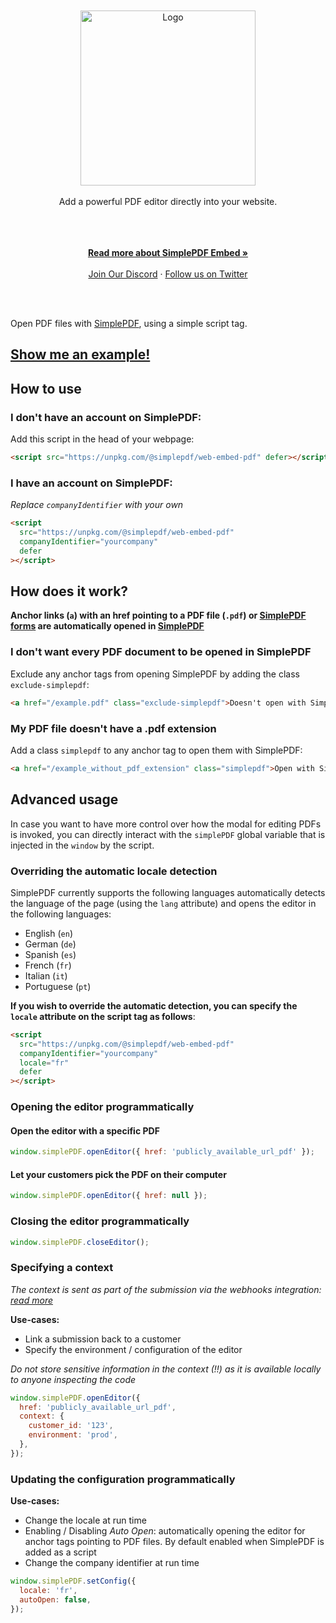 </br>
</br>
<div align="center">
  <a href="https://simplepdf.com" target="_blank">
  <picture>
    <source media="(prefers-color-scheme: dark)" srcset="https://cdn.simplepdf.com/simple-pdf/assets/simplepdf-github-white.png?">
    <img src="https://cdn.simplepdf.com/simple-pdf/assets/simplepdf-github.png?" width="280" alt="Logo"/>
  </picture>
  </a>
</div>
<br/>
<div align="center">
Add a powerful PDF editor directly into your website.
</div>
</br>
</br>
<p align="center">
<br/>
<a href="https://simplepdf.com/embed" rel="dofollow"><strong>Read more about SimplePDF Embed »</strong></a>
<br/>
<br/>
<a href="https://discord.gg/n6M8jb5GEP">Join Our Discord</a>
  ·
<a href="https://twitter.com/simple_pdf">Follow us on Twitter</a>
</p>
<br/>
<br/>

Open PDF files with [SimplePDF](https://simplepdf.com), using a simple script tag.

## [Show me an example!](https://web.simplepdf.co)

## How to use

### I don't have an account on SimplePDF:

Add this script in the head of your webpage:

```html
<script src="https://unpkg.com/@simplepdf/web-embed-pdf" defer></script>
```

### I have an account on SimplePDF:

_Replace `companyIdentifier` with your own_

<!-- prettier-ignore-start -->
```html
<script
  src="https://unpkg.com/@simplepdf/web-embed-pdf"
  companyIdentifier="yourcompany"
  defer
></script>
```
<!-- prettier-ignore-end -->

## How does it work?

**Anchor links (`a`) with an href pointing to a PDF file (`.pdf`) or [SimplePDF forms](https://simplepdf.com/portal) are automatically opened in [SimplePDF](https://simplepdf.com)**

### I don't want every PDF document to be opened in SimplePDF

Exclude any anchor tags from opening SimplePDF by adding the class `exclude-simplepdf`:

```html
<a href="/example.pdf" class="exclude-simplepdf">Doesn't open with SimplePDF</a>
```

### My PDF file doesn't have a .pdf extension

Add a class `simplepdf` to any anchor tag to open them with SimplePDF:

```html
<a href="/example_without_pdf_extension" class="simplepdf">Open with SimplePDF</a>
```

## Advanced usage

In case you want to have more control over how the modal for editing PDFs is invoked, you can directly interact with the `simplePDF` global variable that is injected in the `window` by the script.

### Overriding the automatic locale detection

SimplePDF currently supports the following languages automatically detects the language of the page (using the `lang` attribute) and opens the editor in the following languages:

- English (`en`)
- German (`de`)
- Spanish (`es`)
- French (`fr`)
- Italian (`it`)
- Portuguese (`pt`)

**If you wish to override the automatic detection, you can specify the `locale` attribute on the script tag as follows**:

<!-- prettier-ignore-start -->
```html
<script
  src="https://unpkg.com/@simplepdf/web-embed-pdf"
  companyIdentifier="yourcompany"
  locale="fr"
  defer
></script>
```
<!-- prettier-ignore-end -->

### Opening the editor programmatically

#### Open the editor with a specific PDF

```javascript
window.simplePDF.openEditor({ href: 'publicly_available_url_pdf' });
```

#### Let your customers pick the PDF on their computer

```javascript
window.simplePDF.openEditor({ href: null });
```

### Closing the editor programmatically

```javascript
window.simplePDF.closeEditor();
```

### Specifying a context

_The context is sent as part of the submission via the webhooks integration: [read more](https://simplepdf.com/help/how-to/configure-webhooks-pdf-form-submissions#events)_

**Use-cases:**

- Link a submission back to a customer
- Specify the environment / configuration of the editor

_Do not store sensitive information in the context (!!) as it is available locally to anyone inspecting the code_

```javascript
window.simplePDF.openEditor({
  href: 'publicly_available_url_pdf',
  context: {
    customer_id: '123',
    environment: 'prod',
  },
});
```

### Updating the configuration programmatically

**Use-cases:**

- Change the locale at run time
- Enabling / Disabling _Auto Open_: automatically opening the editor for anchor tags pointing to PDF files. By default enabled when SimplePDF is added as a script
- Change the company identifier at run time

```javascript
window.simplePDF.setConfig({
  locale: 'fr',
  autoOpen: false,
});
```
